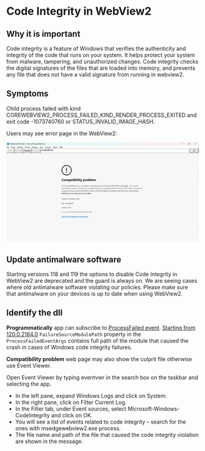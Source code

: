 # Code Integrity in WebView2

## Why it is important
Code integrity is a feature of Windows that verifies the authenticity and integrity of the code that runs on your system. It helps protect your system from malware, tampering, and unauthorized changes. Code integrity checks the digital signatures of the files that are loaded into memory, and prevents any file that does not have a valid signature from running in webview2.

## Symptoms
Child process failed with kind COREWEBVIEW2_PROCESS_FAILED_KIND_RENDER_PROCESS_EXITED
and exit code -1073740760 or STATUS_INVALID_IMAGE_HASH.

Users may see error page in the WebView2:

![Compatibility problem](resources/compatibility_problem.png)

## Update antimalware software
Starting versions 118 and 119 the options to disable Code Integrity in WebView2 are deprecated and the guard is always on.
We are seeing cases where old antimalware software violating our policies. Please make sure that antimalware on your devices is up to date when using WebView2.

## Identify the dll

**Programmatically** app can subscribe to [ProcessFailed event](https://learn.microsoft.com/en-us/microsoft-edge/webview2/concepts/process-related-events?tabs=dotnetcsharp#events-for-processes-that-exited-or-failed). [Starting from 120.0.2164.0](https://learn.microsoft.com/en-us/microsoft-edge/webview2/release-notes?tabs=dotnetcsharp#experimental-apis)
`FailureSourceModulePath` property in the `ProcessFailedEventArgs` contains full path of the module that caused the crash in cases of Windows code integrity failures.

**Compatibility problem** web page may also show the culprit file otherwise use Event Viewer.

Open Event Viewer by typing eventvwr in the search box on the taskbar and selecting the app.

 - In the left pane, expand Windows Logs and click on System.
 - In the right pane, click on Filter Current Log.
 - In the Filter tab, under Event sources, select Microsoft-Windows-CodeIntegrity and click on OK.
 - You will see a list of events related to code integrity – search for the ones with msedgewebview2.exe process.
 - The file name and path of the file that caused the code integrity violation are shown in the message.




